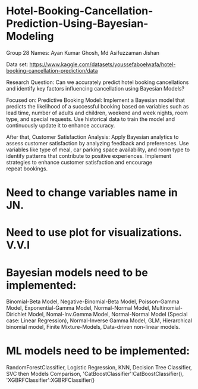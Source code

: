 # Hotel-Booking-Cancellation-Prediction-Using-Bayesian-Modeling
Group 28
Names: Ayan Kumar Ghosh, Md Asifuzzaman Jishan

Data set: https://www.kaggle.com/datasets/youssefaboelwafa/hotel-booking-cancellation-prediction/data

Research Question: Can we accurately predict hotel booking cancellations and identify key factors influencing cancellation using Bayesian Models?

Focused on: Predictive Booking Model:
Implement a Bayesian model that predicts the likelihood of a successful booking based on variables such as lead time, number of adults and children, 
weekend and week nights, room type, and special requests. Use historical data to train the model and continuously update it to enhance accuracy.     


After that, Customer Satisfaction Analysis:
Apply Bayesian analytics to assess customer satisfaction by analyzing feedback and preferences. Use variables like type of meal, car parking space 
availability, and room type to identify patterns that contribute to positive experiences. Implement strategies to enhance customer satisfaction and encourage repeat bookings.


# Need to change variables name in JN.
# Need to use plot for visualizations. V.V.I

# Bayesian models need to be implemented: 
Binomial-Beta Model, Negative-Binomial-Beta Model, Poisson-Gamma Model, Exponential-Gamma Model, Normal-Normal Model, Multinomial-Dirichlet Model, Nomal-Inv.Gamma Model, Normal-Normal Model (Special case: Linear
Regression), Normal-Inverse Gamma Model, GLM, Hierarchical binomial model, Finite Mixture-Models, Data-driven non-linear models. 

# ML models need to be implemented: 
RandomForestClassifier, Logistic Regression, KNN, Decision Tree Classifier, SVC then Models Comparison,     'CatBoostClassifier':CatBoostClassifier(),
    'XGBRFClassifier':XGBRFClassifier()
